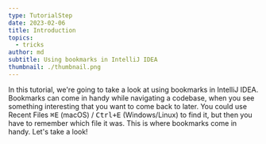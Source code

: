 ```yaml
---
type: TutorialStep
date: 2023-02-06
title: Introduction
topics:
  - tricks
author: md
subtitle: Using bookmarks in IntelliJ IDEA
thumbnail: ./thumbnail.png
---
```


In this tutorial, we're going to take a look at using bookmarks in IntelliJ IDEA. Bookmarks can come in handy while navigating a codebase, when you see something interesting that you want to come back to later. You could use Recent Files <kbd>⌘E</kbd> (macOS) / <kbd>Ctrl+E</kbd> (Windows/Linux) to find it, but then you have to remember which file it was. This is where bookmarks come in handy. Let's take a look!
